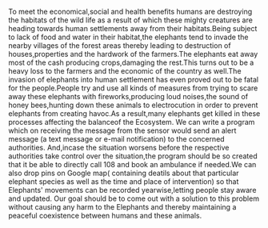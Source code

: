 To meet the economical,social and health benefits humans are destroying the habitats of the wild life as a result of which these mighty creatures are heading towards human settlements away from their habitats.Being subject to lack of food and water in their habitat,the elephants tend to invade the nearby villages of the forest areas thereby leading to destruction of houses,properties and the hardwork of the farmers.The elephants eat away most of the cash producing crops,damaging the rest.This turns out to be a heavy loss to the farmers and the economic of the country as well.The invasion of elephants into human settlement has even proved out to be fatal for the people.People try and use all kinds of measures from trying to scare away these elephants with fireworks,producing loud noises,the sound of honey bees,hunting down these animals to electrocution in order to prevent elephants from creating havoc.As a result,many elephants get killed in these processes affecting the balanceof the Ecosystem.  We can write a program which on receiving the message from the sensor would send an alert message (a text message or e-mail notification) to the concerned authorities. And,incase the situation worsens before the respective authorities take control over the situation,the program should be so created that it be able to directly call 108 and book an ambulance if needed.We can also drop pins on Google map( containing deatils about that particular elephant species as well as the time and place of intervention) so that Elephants' movements can be recorded yearwise,letting people stay aware and updated. Our goal should be to come out with a solution to this problem without causing any harm to the Elephants and thereby maintaining a peaceful coexistence between humans and these animals.

